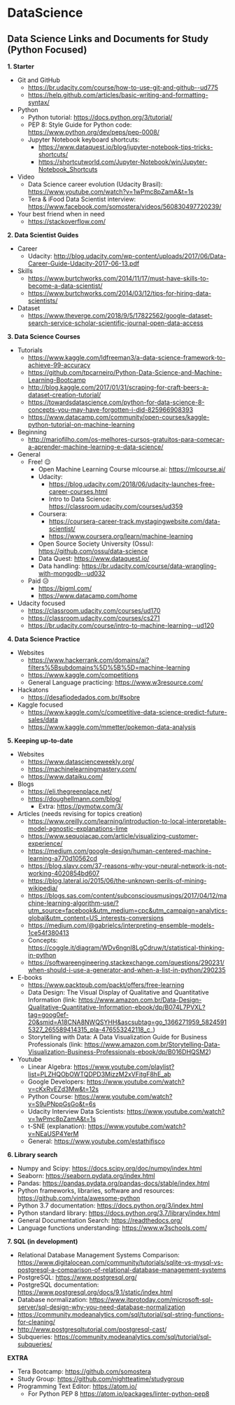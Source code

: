 # DataScience
## Data Science Links and Documents for Study (Python Focused)

**1. Starter**
- Git and GitHub
  - https://br.udacity.com/course/how-to-use-git-and-github--ud775
  - https://help.github.com/articles/basic-writing-and-formatting-syntax/
- Python 
  - Python tutorial: https://docs.python.org/3/tutorial/
  - PEP 8: Style Guide for Python code: https://www.python.org/dev/peps/pep-0008/
  - Jupyter Notebook keyboard shortcuts:
    - https://www.dataquest.io/blog/jupyter-notebook-tips-tricks-shortcuts/
    - https://shortcutworld.com/Jupyter-Notebook/win/Jupyter-Notebook_Shortcuts
- Video
  - Data Science career evolution (Udacity Brasil): https://www.youtube.com/watch?v=1wPmc8pZamA&t=1s
  - Tera & iFood Data Scientist interview: https://www.facebook.com/somostera/videos/560830497720239/
- Your best friend when in need
  - https://stackoverflow.com/

**2. Data Scientist Guides**
  - Career
    - Udacity: http://blog.udacity.com/wp-content/uploads/2017/06/Data-Career-Guide-Udacity-2017-06-13.pdf
  - Skills
    - https://www.burtchworks.com/2014/11/17/must-have-skills-to-become-a-data-scientist/
    - https://www.burtchworks.com/2014/03/12/tips-for-hiring-data-scientists/
  - Dataset
    - https://www.theverge.com/2018/9/5/17822562/google-dataset-search-service-scholar-scientific-journal-open-data-access

**3. Data Science Courses**
  - Tutorials
    - https://www.kaggle.com/ldfreeman3/a-data-science-framework-to-achieve-99-accuracy
    - https://github.com/tpcarneiro/Python-Data-Science-and-Machine-Learning-Bootcamp   
    - http://blog.kaggle.com/2017/01/31/scraping-for-craft-beers-a-dataset-creation-tutorial/
    - https://towardsdatascience.com/python-for-data-science-8-concepts-you-may-have-forgotten-i-did-825966908393
    - https://www.datacamp.com/community/open-courses/kaggle-python-tutorial-on-machine-learning
  - Beginning
    - http://mariofilho.com/os-melhores-cursos-gratuitos-para-comecar-a-aprender-machine-learning-e-data-science/
  - General
    - Free! :relieved:
      - Open Machine Learning Course mlcourse.ai: https://mlcourse.ai/
      - Udacity: 
        - https://blog.udacity.com/2018/06/udacity-launches-free-career-courses.html
        - Intro to Data Science: https://classroom.udacity.com/courses/ud359
      - Coursera: 
        - https://coursera-career-track.mystagingwebsite.com/data-scientist/
        - https://www.coursera.org/learn/machine-learning
      - Open Source Society University (Ossu): https://github.com/ossu/data-science
      - Data Quest: https://www.dataquest.io/
      - Data handling: https://br.udacity.com/course/data-wrangling-with-mongodb--ud032
    - Paid :disappointed_relieved:
      - https://bigml.com/
      - https://www.datacamp.com/home
  - Udacity focused
    - https://classroom.udacity.com/courses/ud170
    - https://classroom.udacity.com/courses/cs271
    - https://br.udacity.com/course/intro-to-machine-learning--ud120

**4. Data Science Practice**
  - Websites
    - https://www.hackerrank.com/domains/ai?filters%5Bsubdomains%5D%5B%5D=machine-learning
    - https://www.kaggle.com/competitions
    - General Language practicing: https://www.w3resource.com/
  - Hackatons
    - https://desafiodedados.com.br/#sobre
  - Kaggle focused
    - https://www.kaggle.com/c/competitive-data-science-predict-future-sales/data
    - https://www.kaggle.com/mmetter/pokemon-data-analysis

**5. Keeping up-to-date**
  - Websites
    - https://www.datascienceweekly.org/
    - https://machinelearningmastery.com/
    - https://www.dataiku.com/
  - Blogs
    - https://eli.thegreenplace.net/
    - https://doughellmann.com/blog/
      - Extra: https://pymotw.com/3/
  - Articles (needs revising for topics creation)
    - https://www.oreilly.com/learning/introduction-to-local-interpretable-model-agnostic-explanations-lime
    - https://www.sequoiacap.com/article/visualizing-customer-experience/
    - https://medium.com/google-design/human-centered-machine-learning-a770d10562cd
    - https://blog.slavv.com/37-reasons-why-your-neural-network-is-not-working-4020854bd607
    - https://blog.lateral.io/2015/06/the-unknown-perils-of-mining-wikipedia/
    - https://blogs.sas.com/content/subconsciousmusings/2017/04/12/machine-learning-algorithm-use/?utm_source=facebook&utm_medium=cpc&utm_campaign=analytics-global&utm_content=US_interests-conversions
    - https://medium.com/@gabrielcs/interpreting-ensemble-models-1ce54f380413
    - Concepts: https://coggle.it/diagram/WDv6ngnl8LgCdruw/t/statistical-thinking-in-python
    - https://softwareengineering.stackexchange.com/questions/290231/when-should-i-use-a-generator-and-when-a-list-in-python/290235
  - E-books
    - https://www.packtpub.com/packt/offers/free-learning
    - Data Design: The Visual Display of Qualitative and Quantitative Information (link: https://www.amazon.com.br/Data-Design-Qualitative-Quantitative-Information-ebook/dp/B074L7PVXL?tag=goog0ef-20&smid=A18CNA8NWQSYHH&ascsubtag=go_1366271959_58245915327_265589414315_pla-476553242118_c_)
    - Storytelling with Data: A Data Visualization Guide for Business Professionals (link: https://www.amazon.com.br/Storytelling-Data-Visualization-Business-Professionals-ebook/dp/B016DHQSM2)
  - Youtube
    - Linear Algebra: https://www.youtube.com/playlist?list=PLZHQObOWTQDPD3MizzM2xVFitgF8hE_ab
    - Google Developers: https://www.youtube.com/watch?v=cKxRvEZd3Mw&t=12s
    - Python Course: https://www.youtube.com/watch?v=S9uPNppGsGo&t=6s
    - Udacity Interview Data Scientists: https://www.youtube.com/watch?v=1wPmc8pZamA&t=1s
    - t-SNE (explanation): https://www.youtube.com/watch?v=NEaUSP4YerM
    - General: https://www.youtube.com/estathifisco
  
**6. Library search**
  - Numpy and Scipy: https://docs.scipy.org/doc/numpy/index.html
  - Seaborn: https://seaborn.pydata.org/index.html
  - Pandas: https://pandas.pydata.org/pandas-docs/stable/index.html
  - Python frameworks, libraries, software and resources: https://github.com/vinta/awesome-python
  - Python 3.7 documentation: https://docs.python.org/3/index.html
  - Python standard library: https://docs.python.org/3.7/library/index.html
  - General Documentation Search: https://readthedocs.org/
  - Language functions understanding: https://www.w3schools.com/


**7. SQL (in development)**
- Relational Database Management Systems Comparison: https://www.digitalocean.com/community/tutorials/sqlite-vs-mysql-vs-postgresql-a-comparison-of-relational-database-management-systems
- PostgreSQL: https://www.postgresql.org/
- PostgreSQL documentation: https://www.postgresql.org/docs/9.1/static/index.html
- Database normalization: https://www.itprotoday.com/microsoft-sql-server/sql-design-why-you-need-database-normalization
- https://community.modeanalytics.com/sql/tutorial/sql-string-functions-for-cleaning/
- http://www.postgresqltutorial.com/postgresql-cast/
- Subqueries: https://community.modeanalytics.com/sql/tutorial/sql-subqueries/

**EXTRA**
- Tera Bootcamp: https://github.com/somostera
- Study Group: https://github.com/nightteatime/studygroup
- Programming Text Editor: https://atom.io/
  - For Python PEP 8 https://atom.io/packages/linter-python-pep8
